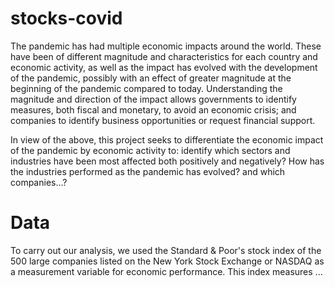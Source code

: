 # stocks-covid

The pandemic has had multiple economic impacts around the world. These have been of different magnitude and characteristics for each country and economic activity, as well as the impact has evolved with the development of the pandemic, possibly with an effect of greater magnitude at the beginning of the pandemic compared to today.
Understanding the magnitude and direction of the impact allows governments to identify measures, both fiscal and monetary, to avoid an economic crisis; and companies to identify business opportunities or request financial support.

In view of the above, this project seeks to differentiate the economic impact of the pandemic by economic activity to:
identify which sectors and industries have been most affected both positively and negatively? 
How has the industries performed as the pandemic has evolved? and 
which companies…?

# Data
To carry out our analysis, we used the Standard & Poor's stock index of the 500 large companies listed on the New York Stock Exchange or NASDAQ as a measurement variable for economic performance.
This index measures ...
